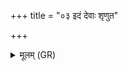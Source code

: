 +++
title = "०३ इदं देवाः शृणुत"

+++
<details><summary>मूलम् (GR)</summary>

इदं देवाः शृणुत ये च यज्ञिया स्थ  
भरद्वाजो मह्यम् उक्थानि शंसतु ।  
पाशे स बद्धो दुरिते नि युज्यतां  
यो अस्माकं मन इदं हिनस्ति ॥
</details>